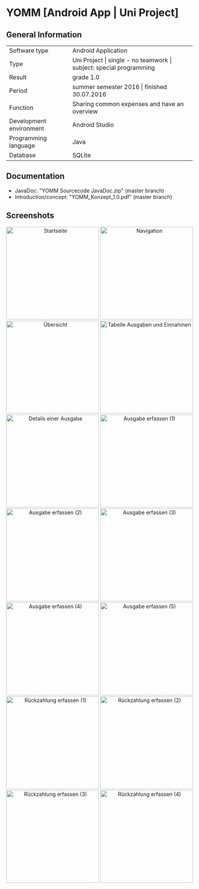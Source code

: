 # YOMM [Android App | Uni Project]
</p>

<h2><b>General Information</b></h2>

<table>
  <tr>
    <td>Software type</td>
    <td>Android Application</td>
  </tr>
  <tr>
    <td>Type</td>
    <td>Uni Project | single - no teamwork | subject: special programming</td>
   <tr>
    <td>Result</td>
    <td>grade 1.0</td>
   <tr>
   <tr>
    <td>Period</td>
    <td>summer semester 2016 | finished 30.07.2016</td>
   <tr>
    <td>Function</td>
    <td>Sharing common expenses and have an overview</td>
  </tr>
    <tr>
    <td>Development environment</td>
    <td>Android Studio</td>
  </tr>
    <tr>
    <td>Programming language</td>
    <td>Java</td>
  </tr>
    <tr>
    <td>Database</td>
    <td>SQLite</td>
  </tr>
</table>


<h2><b>Documentation</b></h2>

<ul>
<li>JavaDoc: "YOMM Sourcecode JavaDoc.zip" (master branch)</li>
<li>Introduction/concept: "YOMM_Konzept_1.0.pdf" (master branch)</li>
</ul>


<h2><b>Screenshots</b></h2>
<p align="center">
  <img src="https://github.com/carolingellner/YOMM/blob/master/Screenshot_20160728-201922.png" width="250" title="Startseite">
  <img src="https://github.com/carolingellner/YOMM/blob/master/Screenshot_20160728-201930.png" width="250" title="Navigation">
  <img src="https://github.com/carolingellner/YOMM/blob/master/Screenshot_20160728-202633.png" width="250" title="Übersicht">
  <img src="https://github.com/carolingellner/YOMM/blob/master/Screenshot_20160728-202932.png" width="250" title="Tabelle Ausgaben und Einnahmen">
  <img src="https://github.com/carolingellner/YOMM/blob/master/Screenshot_20160728-203018.png" width="250" title="Details einer Ausgabe">
  
   <img src="https://github.com/carolingellner/YOMM/blob/master/Screenshot_20160728-202500.png" width="250" title="Ausgabe erfassen (1)">
  <img src="https://github.com/carolingellner/YOMM/blob/master/Screenshot_20160728-202510.png" width="250" title="Ausgabe erfassen (2)">
  <img src="https://github.com/carolingellner/YOMM/blob/master/Screenshot_20160728-202518.png" width="250" title="Ausgabe erfassen (3)">
  <img src="https://github.com/carolingellner/YOMM/blob/master/Screenshot_20160728-202536.png" width="250" title="Ausgabe erfassen (4)">
  <img src="https://github.com/carolingellner/YOMM/blob/master/Screenshot_20160728-202603.png" width="250" title="Ausgabe erfassen (5)">

 
 
 <img src="https://github.com/carolingellner/YOMM/blob/master/Screenshot_20160728-202730.png" width="250" title="Rückzahlung erfassen (1)">
  <img src="https://github.com/carolingellner/YOMM/blob/master/Screenshot_20160728-202823.png" width="250" title="Rückzahlung erfassen (2)">
<img src="https://github.com/carolingellner/YOMM/blob/master/Screenshot_20160728-202902.png" width="250" title="Rückzahlung erfassen (3)">
<img src="https://github.com/carolingellner/YOMM/blob/master/Screenshot_20160728-202907.png" width="250" title="Rückzahlung erfassen (4)">
  </p>
